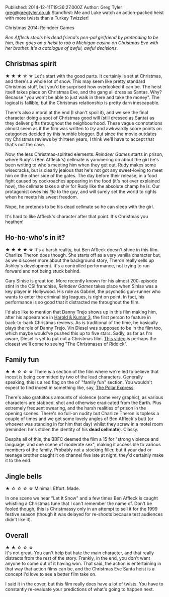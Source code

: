 Published: 2014-12-11T19:36:27.000Z
Author: Greg Tyler <greg@gregtyler.co.uk>
Standfirst: Me and Luke watch an action-packed heist with more twists than a Turkey Twizzler!

Christmas 2014: Reindeer Games

_Ben Affleck steals his dead friend's pen-pal girlfriend by pretending to be him, then goes on a heist to rob a Michigan casino on Christmas Eve with her brother. It's a catalogue of awful, awful decisions._   


## Christmas spirit


★ ★ ★ ☆ ☆ Let's start with the good parts. It certainly is set at Christmas, and there's a whole lot of snow. This may seem like pretty standard Christmas stuff, but you'd be surprised how overlooked it can be. The heist itself takes place on Christmas Eve, and the gang all dress as Santas. Why? Because "you won't be able to just walk in there and take the money". The logical is fallible, but the Christmas relationship is pretty darn inescapable.   

There's also a moral at the end (I shan't spoil it), and we see the final character doing a spot of Christmas good will (still dressed as Santa) as they deliver gifts throughout the neighbourhood. These vague connotations almost seem as if the film was written to _try_ and awkwardly score points on categories decided by this humble blogger. But since the movie outdates my Christmas reviews by thirteen years, I think we'll have to accept that that's not the case.   

Now, the less Christmas-spirited elements. _Reindeer Games_ starts in prison, where Rudy's (Ben Affleck's) cellmate is yammering on about the girl he's been writing to who's meeting him when they get out. Rudy makes some wisecracks, but is clearly jealous that he's not got any sweet-loving to meet him on the other side of the gates. The day before their release, in a food fight caused by cockroaches appearing in the food (it's not ever explained how), the cellmate takes a shiv for Rudy like the absolute champ he is. Our protagonist owes his _life_ to the guy, and will surely set the world to rights when he meets his sweet freedom.   

Nope, he pretends to be his dead cellmate so he can sleep with the girl.   

It's hard to like Affleck's character after that point. It's Christmas you heathen!   


## Ho-ho-who's in it?


★ ★ ★ ★ ☆ It's a harsh reality, but Ben Affleck doesn't shine in this film. Charlize Theron does though. She starts off as a very vanilla character but, as we discover more about the background story, Theron really sells up Ashley's development. It's a controlled performance, not trying to run forward and not being stuck behind.   

Gary Sinise is great too. More recently known for his almost 200-episode stint in the CSI franchise, _Reindeer Games_ takes place when Sinise was a key player in Hollywood. His role as Gabriel, the psychotic gun-runner who wants to enter the criminal big leagues, is right on point. In fact, his performance is so good that it distracted me throughout the film.   

I'd also like to mention that Danny Trejo shows up in this film making him, after his appearance in [Harold & Kumar 3][2], the first person to feature in back-to-back Christmas reviews. As is traditional of the time, he basically plays the role of Danny Trejo. Vin Diesel was supposed to be in the film too, which maybe would've pushed this up to five stars. Sadly, as far as I'm aware, Diesel is yet to put out a Christmas film. [This video][3] is perhaps the closest we'll come to seeing "The Christmases of Riddick".   


## Family fun


★ ★ ☆ ☆ ☆ There is a section of the film where we're led to believe that incest is being committed by two of the lead characters. Generally speaking, this is a red flag on the ol' "family fun" section. You wouldn't expect to find incest in something like, say, [The Polar Express][4].   

There's also gratuitous amounts of violence (some very graphic), as various characters are stabbed, shot and otherwise eradicated from the Earth. Plus extremely frequent swearing, and the harsh realities of prison in the opening scenes. There's no full-on nudity but Charlize Theron is topless a couple of times and we get some lovely angles of Ben Affleck's butt (or whoever was standing in for him that day) whilst they screw in a motel room (reminder: he's stolen the identity of his **dead cellmate**). Classy.   

Despite all of this, the BBFC deemed the film a 15 for "strong violence and language, and one scene of moderate sex", making it accessible to various members of the family. Probably not a stocking filler, but if your dad or teenage brother caught it on channel five late at night, they'd certainly make it to the end.   


## Jingle bells


★ ☆ ☆ ☆ ☆ Minimal. Effort. Made.   

In one scene we hear "Let It Snow" and a few times Ben Affleck is caught whistling a Christmas tune that I can't remember the name of. Don't be fooled though, this is Christmassy only in an attempt to sell it for the 1999 festive season (though it was delayed for re-shoots because test audiences didn't like it).   


## Overall


★ ★ ☆ ☆ ☆   
It's not great. You can't help but hate the main character, and that really distracts from the rest of the story. Frankly, in the end, you don't want anyone to come out of it having won. That said, the action is entertaining in that way that action films can be, and the Christmas Eve Santa heist is a concept I'd love to see a better film take on.   


I said it in the cover, but this film really does have a lot of twists. You have to constantly re-evaluate your predictions of what's going to happen next.

[1]: https://gregtyler.co.uk/christmas-2014/
[2]: https://gregtyler.co.uk/a-very-harold-kumar-3d-christmas/
[3]: https://www.youtube.com/watch?v=rPRfluEAFvU
[4]: https://gregtyler.co.uk/polar-express/
